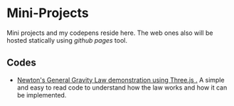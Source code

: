 # Mini-Projects
Mini projects and my codepens reside here.
The web ones also will be hosted statically using _github pages_ tool.
## Codes 
+ [Newton's General Gravity Law demonstration using Three.js .](https://mehran7kl.github.io/Mini-Projects/projects/newton_laws_gravity.html)
A simple and easy to read code to understand how the law works and how it can be implemented.



